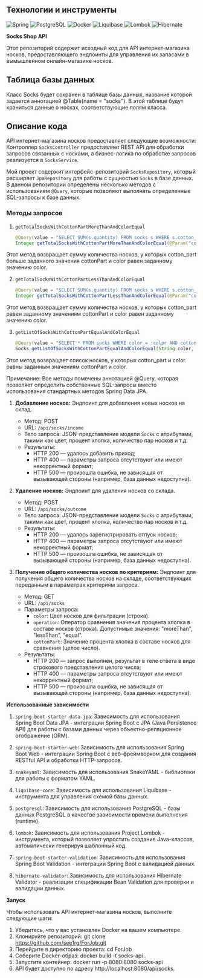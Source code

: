 ## Технологии и инструменты

![Spring](https://img.shields.io/badge/-Spring-success?style=flat-square&logo=spring)
![PostgreSQL](https://img.shields.io/badge/-PostgreSQL-blue?style=flat-square&logo=postgresql)
![Docker](https://img.shields.io/badge/-Docker-informational?style=flat-square&logo=docker)
![Liquibase](https://img.shields.io/badge/-Liquibase-blueviolet?style=flat-square&logo=liquibase)
![Lombok](https://img.shields.io/badge/-Lombok-orange?style=flat-square&logo=lombok)
![Hibernate](https://img.shields.io/badge/-Hibernate-red?style=flat-square&logo=hibernate)

**Socks Shop API**

Этот репозиторий содержит исходный код для API интернет-магазина носков, предоставляющего эндпоинты для управления их запасами в вымышленном онлайн-магазине носков.

## Таблица базы данных
Класс Socks будет сохранен в таблице базы данных, название которой задается аннотацией @Table(name = "socks"). В этой таблице будут храниться данные о носках, соответствующие полям класса.

## Описание кода

API интернет-магазина носков предоставляет следующие возможности:
Контроллер `SocksController` предоставляет REST API для обработки запросов связанных с носками, а бизнес-логика по обработке запросов реализуется в `SocksService`.


Мой проект содержит интерфейс-репозиторий `SocksRepository`, который расширяет `JpaRepository` для работы с сущностью `Socks` в базе данных. В данном репозитории определены несколько методов с использованием `@Query`, которые позволяют выполнять определенные SQL-запросы к базе данных.

### Методы запросов

1. `getTotalSocksWithCottonPartMoreThanAndColorEqual`

   ```java
   @Query(value = "SELECT SUM(s.quantity) FROM socks s WHERE s.cotton_part > :cottonPart AND s.color = :color", nativeQuery = true)
   Integer getTotalSocksWithCottonPartMoreThanAndColorEqual(@Param("cottonPart") int cottonPart, @Param("color") String color);

Этот метод возвращает сумму количества носков, у которых cotton_part больше заданного значения cottonPart и color равен заданному значению color.

2. `getTotalSocksWithCottonPartLessThanAndColorEqual`

   ```java
   @Query(value = "SELECT SUM(s.quantity) FROM socks s WHERE s.cotton_part < :cottonPart AND s.color = :color", nativeQuery = true)
   Integer getTotalSocksWithCottonPartLessThanAndColorEqual(@Param("cottonPart") int cottonPart, @Param("color") String color);

Этот метод возвращает сумму количества носков, у которых cotton_part равен заданному значениям cottonPart и color равен заданному значению color.

3. `getListOfSocksWithCottonPartEqualAndColorEqual`

   ```java
   @Query(value = "SELECT * FROM socks WHERE color = :color AND cotton_part = :cottonPart", nativeQuery = true)
   Socks getListOfSocksWithCottonPartEqualAndColorEqual(String color, int cottonPart);

Этот метод возвращает список носков, у которых cotton_part и color равны заданным значениям cottonPart и color.

Примечание: Все методы помечены аннотацией @Query, которая позволяет определить собственные SQL-запросы вместо использования стандартных методов Spring Data JPA.

1. **Добавление носков:** Эндпоинт для добавления новых носков на склад.

    - Метод: POST
    - URL: `/api/socks/income`
    - Тело запроса: JSON-представление модели `Socks` с атрибутами, такими как цвет, процент хлопка, количество пар носков и т.д.
    - Результаты:
        - HTTP 200 — удалось добавить приход;
        - HTTP 400 — параметры запроса отсутствуют или имеют некорректный формат;
        - HTTP 500 — произошла ошибка, не зависящая от вызывающей стороны (например, база данных недоступна).

2. **Удаление носков:** Эндпоинт для удаления носков со склада.

    - Метод: POST
    - URL: `/api/socks/outcome`
    - Тело запроса: JSON-представление модели `Socks` с атрибутами, такими как цвет, процент хлопка, количество пар носков и т.д.
    - Результаты:
        - HTTP 200 — удалось зарегистрировать отпуск носков;
        - HTTP 400 — параметры запроса отсутствуют или имеют некорректный формат;
        - HTTP 500 — произошла ошибка, не зависящая от вызывающей стороны (например, база данных недоступна).

3. **Получение общего количества носков по критериям:** Эндпоинт для получения общего количества носков на складе, соответствующих переданным в параметрах критериям запроса.

    - Метод: GET
    - URL: `/api/socks`
    - Параметры запроса:
        - `color`: Цвет носков для фильтрации (строка).
        - `operation`: Оператор сравнения значения процента хлопка в составе носков (строка). Допустимые значения: "moreThan", "lessThan", "equal".
        - `cottonPart`: Значение процента хлопка в составе носков для сравнения (целое число).
    - Результаты:
        - HTTP 200 — запрос выполнен, результат в теле ответа в виде строкового представления целого числа;
        - HTTP 400 — параметры запроса отсутствуют или имеют некорректный формат;
        - HTTP 500 — произошла ошибка, не зависящая от вызывающей стороны (например, база данных недоступна).

**Использованные зависимости**

1. `spring-boot-starter-data-jpa`: Зависимость для использования Spring Boot Data JPA - интеграции Spring Boot с JPA (Java Persistence API) для работы с базами данных через объектно-реляционное отображение (ORM).

2. `spring-boot-starter-web`: Зависимость для использования Spring Boot Web - интеграции Spring Boot с веб-фреймворком для создания RESTful API и обработки HTTP-запросов.

3. `snakeyaml`: Зависимость для использования SnakeYAML - библиотеки для работы с форматом YAML.

4. `liquibase-core`: Зависимость для использования Liquibase - инструмента для управления схемой базы данных.

5. `postgresql`: Зависимость для использования PostgreSQL - базы данных PostgreSQL в качестве зависимости времени выполнения (runtime).

6. `lombok`: Зависимость для использования Project Lombok - инструмента, который позволяет упростить создание Java-классов, автоматически генерируя шаблонный код.

7. `spring-boot-starter-validation`: Зависимость для использования Spring Boot Validation - интеграции Spring Boot с валидацией данных.

8. `hibernate-validator`: Зависимость для использования Hibernate Validator - реализации спецификации Bean Validation для проверки и валидации данных.

**Запуск**

Чтобы использовать API интернет-магазина носков, выполните следующие шаги:

1. Убедитесь, что у вас установлен Docker на вашем компьютере.
2. Клонируйте репозиторий: git clone https://github.com/see1rg/ForJob.git
3. Перейдите в директорию проекта: cd ForJob
4. Соберите Docker-образ: docker build -t socks-api .
5. Запустите контейнер: docker run -p 8080:8080 socks-api
6. API будет доступно по адресу http://localhost:8080/api/socks.

